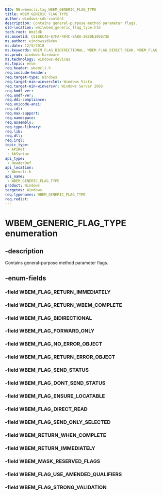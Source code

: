 ```yaml
---
UID: NE:wbemcli.tag_WBEM_GENERIC_FLAG_TYPE
title: WBEM_GENERIC_FLAG_TYPE
author: windows-sdk-content
description: Contains general-purpose method parameter flags.
old-location: wmi\wbem_generic_flag_type.htm
tech.root: WmiSdk
ms.assetid: C51BEC40-B7FA-494C-8A8A-2B8DE100B73E
ms.author: windowssdkdev
ms.date: 12/5/2018
ms.keywords: WBEM_FLAG_BIDIRECTIONAL, WBEM_FLAG_DIRECT_READ, WBEM_FLAG_DONT_SEND_STATUS, WBEM_FLAG_ENSURE_LOCATABLE, WBEM_FLAG_FORWARD_ONLY, WBEM_FLAG_NO_ERROR_OBJECT, WBEM_FLAG_RETURN_ERROR_OBJECT, WBEM_FLAG_RETURN_IMMEDIATELY, WBEM_FLAG_RETURN_WBEM_COMPLETE, WBEM_FLAG_SEND_ONLY_SELECTED, WBEM_FLAG_SEND_STATUS, WBEM_FLAG_STRONG_VALIDATION, WBEM_FLAG_USE_AMENDED_QUALIFIERS, WBEM_GENERIC_FLAG_TYPE, WBEM_GENERIC_FLAG_TYPE enumeration [Windows Management Instrumentation], WBEM_MASK_RESERVED_FLAGS, WBEM_RETURN_IMMEDIATELY, WBEM_RETURN_WHEN_COMPLETE, wbemcli/WBEM_FLAG_BIDIRECTIONAL, wbemcli/WBEM_FLAG_DIRECT_READ, wbemcli/WBEM_FLAG_DONT_SEND_STATUS, wbemcli/WBEM_FLAG_ENSURE_LOCATABLE, wbemcli/WBEM_FLAG_FORWARD_ONLY, wbemcli/WBEM_FLAG_NO_ERROR_OBJECT, wbemcli/WBEM_FLAG_RETURN_ERROR_OBJECT, wbemcli/WBEM_FLAG_RETURN_IMMEDIATELY, wbemcli/WBEM_FLAG_RETURN_WBEM_COMPLETE, wbemcli/WBEM_FLAG_SEND_ONLY_SELECTED, wbemcli/WBEM_FLAG_SEND_STATUS, wbemcli/WBEM_FLAG_STRONG_VALIDATION, wbemcli/WBEM_FLAG_USE_AMENDED_QUALIFIERS, wbemcli/WBEM_GENERIC_FLAG_TYPE, wbemcli/WBEM_MASK_RESERVED_FLAGS, wbemcli/WBEM_RETURN_IMMEDIATELY, wbemcli/WBEM_RETURN_WHEN_COMPLETE, wmi.wbem_generic_flag_type
ms.prod: windows-hardware
ms.technology: windows-devices
ms.topic: enum
req.header: wbemcli.h
req.include-header: 
req.target-type: Windows
req.target-min-winverclnt: Windows Vista
req.target-min-winversvr: Windows Server 2008
req.kmdf-ver: 
req.umdf-ver: 
req.ddi-compliance: 
req.unicode-ansi: 
req.idl: 
req.max-support: 
req.namespace: 
req.assembly: 
req.type-library: 
req.lib: 
req.dll: 
req.irql: 
topic_type:
 - APIRef
 - kbSyntax
api_type:
 - HeaderDef
api_location:
 - Wbemcli.h
api_name:
 - WBEM_GENERIC_FLAG_TYPE
product: Windows
targetos: Windows
req.typenames: WBEM_GENERIC_FLAG_TYPE
req.redist: 
---
```


# WBEM_GENERIC_FLAG_TYPE enumeration


## -description


Contains general-purpose method parameter flags.


## -enum-fields




### -field WBEM_FLAG_RETURN_IMMEDIATELY


### -field WBEM_FLAG_RETURN_WBEM_COMPLETE


### -field WBEM_FLAG_BIDIRECTIONAL


### -field WBEM_FLAG_FORWARD_ONLY


### -field WBEM_FLAG_NO_ERROR_OBJECT


### -field WBEM_FLAG_RETURN_ERROR_OBJECT


### -field WBEM_FLAG_SEND_STATUS


### -field WBEM_FLAG_DONT_SEND_STATUS


### -field WBEM_FLAG_ENSURE_LOCATABLE


### -field WBEM_FLAG_DIRECT_READ


### -field WBEM_FLAG_SEND_ONLY_SELECTED


### -field WBEM_RETURN_WHEN_COMPLETE


### -field WBEM_RETURN_IMMEDIATELY


### -field WBEM_MASK_RESERVED_FLAGS


### -field WBEM_FLAG_USE_AMENDED_QUALIFIERS


### -field WBEM_FLAG_STRONG_VALIDATION

